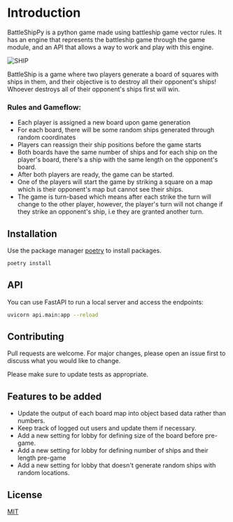 # Introduction

BattleShipPy is a python game made using battleship game vector rules. It has an engine that represents the battleship game through the game module, and an API that allows a way to work and play with this engine.

![SHIP](https://media.istockphoto.com/vectors/warship-vector-id123135612?k=6&m=123135612&s=612x612&w=0&h=kWE5pofVJWCVw8JOXxqW4JztamonzGrO1FDkfEoHQN0=)

BattleShip is a game where two players generate a board of squares with ships in them, and their objective is to destroy all their opponent's ships! Whoever destroys all of their opponent's ships first will win.

### Rules and Gameflow:
- Each player is assigned a new board upon game generation
- For each board, there will be some random ships generated through random coordinates
- Players  can reassign their ship positions before the game starts
- Both boards have the same number of ships and for each ship on the player's board, there's a ship with the same length on the opponent's board.
- After both players are ready, the game can be started.
- One of the players will start the game by striking a square on a map which is their opponent's map but cannot see their ships.
- The game is turn-based which means after each strike the turn will change to the other player, however, the player's turn will not change if they strike an opponent's ship, i.e they are granted another turn.






## Installation

Use the package manager [poetry](https://python-poetry.org/docs/basic-usage/#installing-dependencies) to install packages.

```bash
poetry install
```

## API

You can use FastAPI to run a local server and access the endpoints:

```bash
uvicorn api.main:app --reload
```

## Contributing
Pull requests are welcome. For major changes, please open an issue first to discuss what you would like to change.

Please make sure to update tests as appropriate.


## Features to be added

- Update the output of each board map into object based data rather than numbers.
- Keep track of logged out users and update them if necessary.
- Add a new setting for lobby for defining size of the board before pre-game.
- Add a new setting for lobby for defining number of ships and their length pre-game
- Add a new setting for lobby that doesn't generate random ships with random locations.


## License
[MIT](https://choosealicense.com/licenses/mit/)
